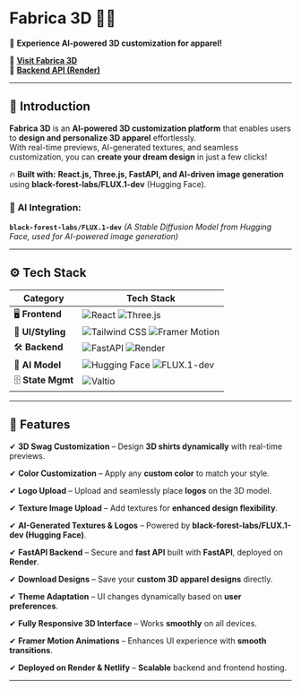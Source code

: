 # **Fabrica 3D 👕👚**  

🚀 **Experience AI-powered 3D customization for apparel!**  

🔗 **[Visit Fabrica 3D](https://shirt3d98.netlify.app/)**  
🔗 **[Backend API (Render)](https://your-render-api.onrender.com/)**  

---

## **🤖 Introduction**  

**Fabrica 3D** is an **AI-powered 3D customization platform** that enables users to **design and personalize 3D apparel** effortlessly.  
With real-time previews, AI-generated textures, and seamless customization, you can **create your dream design** in just a few clicks!  

🔥 **Built with:** **React.js, Three.js, FastAPI, and AI-driven image generation** using **black-forest-labs/FLUX.1-dev** (Hugging Face).  
### 🧠 **AI Integration:**  

**`black-forest-labs/FLUX.1-dev`** *(A Stable Diffusion Model from Hugging Face, used for AI-powered image generation)*  


---

## **⚙️ Tech Stack**  

| **Category**       | **Tech Stack**                                                                                                                                                                                                 |
|--------------------|---------------------------------------------------------------------------------------------------------------------------------------------------------------------------------------------------------------|
| 🖥 **Frontend**    | ![React](https://img.shields.io/badge/React-20232A?style=for-the-badge&logo=react&logoColor=61DAFB)  ![Three.js](https://img.shields.io/badge/Three.js-000000?style=for-the-badge&logo=three.js&logoColor=white) |
| 🎨 **UI/Styling**  | ![Tailwind CSS](https://img.shields.io/badge/Tailwind_CSS-38B2AC?style=for-the-badge&logo=tailwind-css&logoColor=white) ![Framer Motion](https://img.shields.io/badge/Framer_Motion-EF005C?style=for-the-badge&logo=framer&logoColor=white) |
| 🛠 **Backend**     | ![FastAPI](https://img.shields.io/badge/FastAPI-009688?style=for-the-badge&logo=fastapi&logoColor=white) ![Render](https://img.shields.io/badge/Deployed%20on-Render-46a2f1?style=for-the-badge)               |
| 🤖 **AI Model**    | ![Hugging Face](https://img.shields.io/badge/Hugging%20Face-FFCC4D?style=for-the-badge&logo=huggingface&logoColor=white) ![FLUX.1-dev](https://img.shields.io/badge/black--forest--labs-FLUX.1--dev-gray?style=for-the-badge)|
| 🗄 **State Mgmt**  | ![Valtio](https://img.shields.io/badge/Valtio-FF7B00?style=for-the-badge)                                                                                                                                    |

---

## **🔋 Features**  

✔ **3D Swag Customization** – Design **3D shirts dynamically** with real-time previews.  

✔ **Color Customization** – Apply any **custom color** to match your style.  

✔ **Logo Upload** – Upload and seamlessly place **logos** on the 3D model.  

✔ **Texture Image Upload** – Add textures for **enhanced design flexibility**.  

✔ **AI-Generated Textures & Logos** – Powered by **black-forest-labs/FLUX.1-dev (Hugging Face)**.  

✔ **FastAPI Backend** – Secure and **fast API** built with **FastAPI**, deployed on **Render**.  

✔ **Download Designs** – Save your **custom 3D apparel designs** directly.  

✔ **Theme Adaptation** – UI changes dynamically based on **user preferences**.  

✔ **Fully Responsive 3D Interface** – Works **smoothly** on all devices.  

✔ **Framer Motion Animations** – Enhances UI experience with **smooth transitions**.  

✔ **Deployed on Render & Netlify** – **Scalable** backend and frontend hosting.  

---

